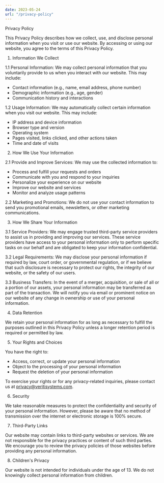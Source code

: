 ```yaml
---
date: 2023-05-24
url: "/privacy-policy"
---
```


Privacy Policy

This Privacy Policy describes how we collect, use, and disclose personal information when you visit or use our website. By accessing or using our website, you agree to the terms of this Privacy Policy.

1. Information We Collect

1.1 Personal Information:
We may collect personal information that you voluntarily provide to us when you interact with our website. This may include:

- Contact information (e.g., name, email address, phone number)
- Demographic information (e.g., age, gender)
- Communication history and interactions

1.2 Usage Information:
We may automatically collect certain information when you visit our website. This may include:

- IP address and device information
- Browser type and version
- Operating system
- Pages visited, links clicked, and other actions taken
- Time and date of visits

2. How We Use Your Information

2.1 Provide and Improve Services:
We may use the collected information to:

- Process and fulfill your requests and orders
- Communicate with you and respond to your inquiries
- Personalize your experience on our website
- Improve our website and services
- Monitor and analyze usage patterns

2.2 Marketing and Promotions:
We do not use your contact information to send you promotional emails, newsletters, or other marketing communications. 

3. How We Share Your Information

3.1 Service Providers:
We may engage trusted third-party service providers to assist us in providing and improving our services. These service providers have access to your personal information only to perform specific tasks on our behalf and are obligated to keep your information confidential.

3.2 Legal Requirements:
We may disclose your personal information if required by law, court order, or governmental regulation, or if we believe that such disclosure is necessary to protect our rights, the integrity of our website, or the safety of our users.

3.3 Business Transfers:
In the event of a merger, acquisition, or sale of all or a portion of our assets, your personal information may be transferred as part of the transaction. We will notify you via email or prominent notice on our website of any change in ownership or use of your personal information.

4. Data Retention

We retain your personal information for as long as necessary to fulfill the purposes outlined in this Privacy Policy unless a longer retention period is required or permitted by law.

5. Your Rights and Choices

You have the right to:

- Access, correct, or update your personal information
- Object to the processing of your personal information
- Request the deletion of your personal information

To exercise your rights or for any privacy-related inquiries, please contact us at privacy@veritisystems.com.

6. Security

We take reasonable measures to protect the confidentiality and security of your personal information. However, please be aware that no method of transmission over the internet or electronic storage is 100% secure.

7. Third-Party Links

Our website may contain links to third-party websites or services. We are not responsible for the privacy practices or content of such third parties. We encourage you to review the privacy policies of those websites before providing any personal information.

8. Children's Privacy

Our website is not intended for individuals under the age of 13. We do not knowingly collect personal information from children.